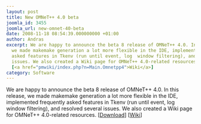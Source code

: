 ```yaml
---
layout: post
title: New OMNeT++ 4.0 beta
joomla_id: 3455
joomla_url: new-omnet-40-beta
date: 2008-11-18 08:54:39.000000000 +01:00
author: Andras
excerpt: We are happy to announce the beta 8 release of OMNeT++ 4.0. In this release,
  we made makemake generation a lot more flexible in the IDE, implemented frequently
  asked features in Tkenv (run until event, log  window filtering), and resolved several
  issues. We also created a Wiki page for OMNeT++ 4.0-related resources. [<a href="index.php?option=com_docman&task=cat_view&gid=1">Download</a>]
  [<a href="pmwiki/index.php?n=Main.Omnetpp4">Wiki</a>]
category: Software
---
```

We are happy to announce the beta 8 release of OMNeT++ 4.0. In this release, we made makemake generation a lot more flexible in the IDE, implemented frequently asked features in Tkenv (run until event, log  window filtering), and resolved several issues. We also created a Wiki page for OMNeT++ 4.0-related resources. [<a href="index.php?option=com_docman&task=cat_view&gid=1">Download</a>] [<a href="pmwiki/index.php?n=Main.Omnetpp4">Wiki</a>]
